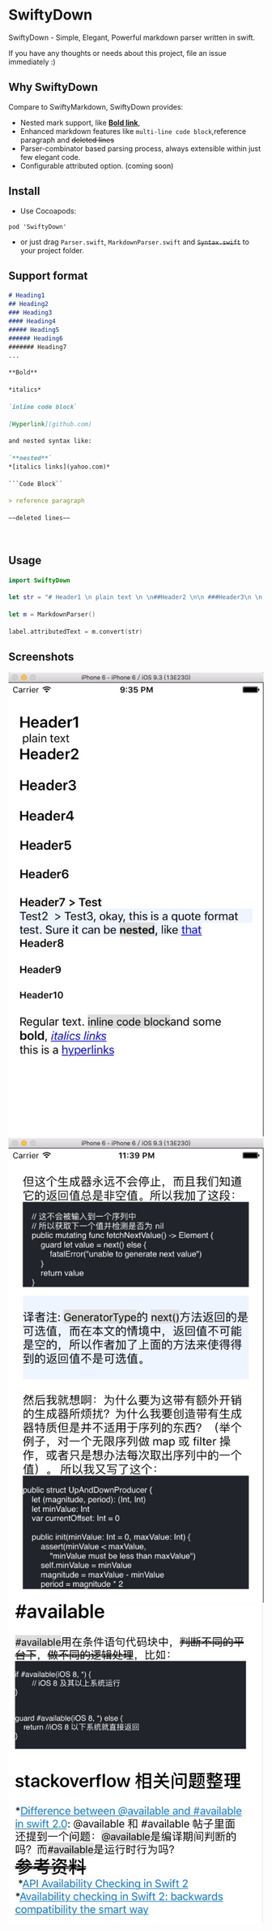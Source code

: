 # SwiftyDown
SwiftyDown - Simple, Elegant, Powerful markdown parser written in swift. 

If you have any thoughts or needs about this project, file an issue immediately :)

## Why SwiftyDown

Compare to SwiftyMarkdown, SwiftyDown provides:

- Nested mark support, like **[Bold link](https://github.com/aaaron7)**, 
- Enhanced markdown features like `multi-line code block`,reference paragraph and ~~deleted lines~~
- Parser-combinator based parsing process, always extensible within just few elegant code.
- Configurable attributed option. (coming soon)


## Install

- Use Cocoapods:

```
pod 'SwiftyDown'
```

- or just drag `Parser.swift`, `MarkdownParser.swift` and ~~`Syntax.swift`~~ to your project folder.

## Support format

```Markdown
# Heading1
## Heading2
### Heading3
#### Heading4
##### Heading5
###### Heading6
####### Heading7
...

**Bold**

*italics*

`inline code block`

[Hyperlink](github.com)

and nested syntax like:

`**nested**`
*[italics links](yahoo.com)*

```Code Block`` 

> reference paragraph

~~deleted lines~~

 


```

## Usage

```swift
import SwiftyDown

let str = "# Header1 \n plain text \n \n##Header2 \n\n ###Header3\n \n ####Header4 \n \n#####Header5  \n\n######Header6 \n\n\n\n\n \n#######Header7 > Test \n\n> Test2 \n > Test3, okay, this is a quote format test. Sure it can be `**nested**`, like [that](yahoo.com) \n\n ########Header8  \n\n#########Header9  \n\n\n\n##########Header10 \n\n \n  Regular text. `inline code block` and some **bold**, *[italics links](yahoo.com)* \n \n  this is a [hyperlinks](http://www.yahoo.com)"
        
let m = MarkdownParser()

label.attributedText = m.convert(str)

```


## Screenshots
![](https://raw.githubusercontent.com/aaaron7/SwiftyDown/master/SwiftyDownExample/screenshots.png)
![](https://raw.githubusercontent.com/aaaron7/SwiftyDown/master/SwiftyDownExample/screenshots1.png)
![](https://raw.githubusercontent.com/aaaron7/SwiftyDown/master/SwiftyDownExample/screenshots2.jpg)

